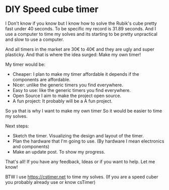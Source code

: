 # DIY Speed cube timer

I Don't know if you know but I know how to solve the Rubik's cube pretty fast under 40 seconds. To be specific my record is 31.89 seconds. And I use a computer to time my solves and its starting to be pretty unpractical and slow to use a computer.

And all timers in the market are 30€ to 40€ and they are ugly and super plasticky. And that is where the idea surged: Make my own timer!

My timer would be:
- Cheaper: I plan to make my timer affordable it depends if the components are affordable.
- Nicer: unlike the generic timers you find everywhere.
- Easy to use: like the generic timers you find everywhere.
- Open Source I aim to make the project open source.
- A fun project: It probably will be a A fun project.

So ya that is why I want to make my own timer So it would be easier to time my solves. 

Next steps:
- Sketch the timer. Visualizing the design and layout of the timer.
- Plan the hardware that I'm going to use. (By hardware I mean electronics and components)
- Make an update post. To show my progress.

That's all! If you have any feedback, Ideas or if you want to help. Let me know!

BTW I use https://cstimer.net to time my solves. (If you are a speed cuber you probably already use or know csTimer)
